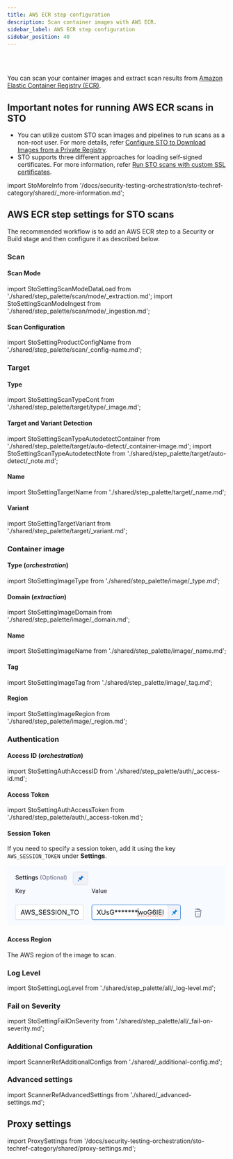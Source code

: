 ```yaml
---
title: AWS ECR step configuration
description: Scan container images with AWS ECR.
sidebar_label: AWS ECR step configuration
sidebar_position: 40
---
```


<DocsTag  text="Artifact scanners" backgroundColor= "#cbe2f9" textColor="#0b5cad" link="/docs/security-testing-orchestration/sto-techref-category/security-step-settings-reference#artifact-scanners"  />
<DocsTag  text="Extraction" backgroundColor= "#e3cbf9" textColor="#5c0bad" link="/docs/security-testing-orchestration/get-started/key-concepts/extraction-scans" />
<br/>
<br/>

You can scan your container images and extract scan results from [Amazon Elastic Container Registry (ECR)](https://docs.aws.amazon.com/AmazonECR/latest/userguide/what-is-ecr.html). 

## Important notes for running AWS ECR scans in STO

- You can utilize custom STO scan images and pipelines to run scans as a non-root user. For more details, refer [Configure STO to Download Images from a Private Registry](/docs/security-testing-orchestration/use-sto/set-up-sto-pipelines/download-images-from-private-registry).
- STO supports three different approaches for loading self-signed certificates. For more information, refer [Run STO scans with custom SSL certificates](/docs/security-testing-orchestration/use-sto/secure-sto-pipelines/ssl-setup-in-sto/#supported-workflows-for-adding-custom-ssl-certificates).


import StoMoreInfo from '/docs/security-testing-orchestration/sto-techref-category/shared/_more-information.md';

<StoMoreInfo />


## AWS ECR step settings for STO scans

The recommended workflow is to add an AWS ECR step to a Security or Build stage and then configure it as described below.  


### Scan


#### Scan Mode

import StoSettingScanModeDataLoad from './shared/step_palette/scan/mode/_extraction.md';
import StoSettingScanModeIngest from './shared/step_palette/scan/mode/_ingestion.md';

<!-- StoSettingScanMode / -->
<StoSettingScanModeDataLoad />
<!-- StoSettingScanModeIngest / -->

#### Scan Configuration

import StoSettingProductConfigName from './shared/step_palette/scan/_config-name.md';

<StoSettingProductConfigName />

### Target


#### Type

import StoSettingScanTypeCont from './shared/step_palette/target/type/_image.md';

<StoSettingScanTypeCont />


#### Target and Variant Detection  

import StoSettingScanTypeAutodetectContainer from './shared/step_palette/target/auto-detect/_container-image.md';
import StoSettingScanTypeAutodetectNote from './shared/step_palette/target/auto-detect/_note.md';

<StoSettingScanTypeAutodetectContainer/>
<StoSettingScanTypeAutodetectNote/>


#### Name 

import StoSettingTargetName from './shared/step_palette/target/_name.md';

<StoSettingTargetName />


#### Variant

import StoSettingTargetVariant from './shared/step_palette/target/_variant.md';

<StoSettingTargetVariant  />



### Container image

#### Type  (_orchestration_)

import StoSettingImageType from './shared/step_palette/image/_type.md';

<StoSettingImageType />



#### Domain (_extraction_)

import StoSettingImageDomain from './shared/step_palette/image/_domain.md';

<StoSettingImageDomain />


#### Name

import StoSettingImageName from './shared/step_palette/image/_name.md';

<StoSettingImageName />


#### Tag

import StoSettingImageTag from './shared/step_palette/image/_tag.md';

<StoSettingImageTag />


#### Region  

import StoSettingImageRegion from './shared/step_palette/image/_region.md';

<StoSettingImageRegion />


### Authentication


#### Access ID (_orchestration_)

import StoSettingAuthAccessID from './shared/step_palette/auth/_access-id.md';

<StoSettingAuthAccessID />


#### Access Token

import StoSettingAuthAccessToken from './shared/step_palette/auth/_access-token.md';

<StoSettingAuthAccessToken />

#### Session Token

If you need to specify a session token, add it using the key `AWS_SESSION_TOKEN` under **Settings**.

![](./static/aws-ecr-session-token-setting.png)


#### Access Region

The AWS region of the image to scan. 






<!-- 
### Ingestion

#### Ingestion File

import StoSettingIngestionFile from './shared/step_palette/ingest/_file.md';

<StoSettingIngestionFile  />

-->


### Log Level

import StoSettingLogLevel from './shared/step_palette/all/_log-level.md';

<StoSettingLogLevel />


### Fail on Severity

import StoSettingFailOnSeverity from './shared/step_palette/all/_fail-on-severity.md';

<StoSettingFailOnSeverity />


### Additional Configuration

import ScannerRefAdditionalConfigs from './shared/_additional-config.md';

<ScannerRefAdditionalConfigs />


### Advanced settings

import ScannerRefAdvancedSettings from './shared/_advanced-settings.md';

<ScannerRefAdvancedSettings />

## Proxy settings

import ProxySettings from '/docs/security-testing-orchestration/sto-techref-category/shared/proxy-settings.md';

<ProxySettings />